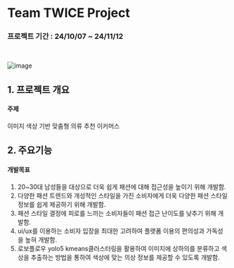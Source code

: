 
<h1>Team TWICE Project</h1>

<h3>프로젝트 기간 : 24/10/07 ~ 24/11/12</h3>
<br>

![image](https://github.com/user-attachments/assets/397d9161-ab0d-4d97-bd72-83d483a0f138)

<h2>1. 프로젝트 개요</h2>
<h4>주제</h4>
이미지 색상 기반 맞춤형 의류 추천 이커머스

<h2>2. 주요기능</h2>
<h4>개발목표</h4>
<ol>
<li>20~30대 남성들을 대상으로 더욱 쉽게 패션에 대해 접근성을 높이기 위해 개발함.</li>
<li>다양한 패션 트렌드와 개성적인 스타일을 가진 소비자에게 더욱 다양한 패션 스타일 정보를 쉽게 제공하기 위해 개발함.</li>
<li>패션 스타일 결정에 피로를 느끼는 소비자들이 패션 접근 난이도를 낮추기 위해 개발함.</li>
<li>ui/ux를 이용하는 소비자 입장을 최대한 고려하여 플랫폼 이용의 편의성과 가독성을 높혀 개발함.</li>
<li>로보플로우 yolo5 kmeans클러스터링을 활용하여 이미지에 상하의를 분류하고 색상을 추출하는 방법을 통하여 색상에 맞는 의상 정보를 제공할 수 있도록 개발함.</li>
</ol>


